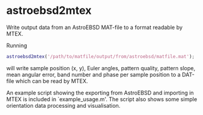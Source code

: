 # astroebsd2mtex

Write output data from an AstroEBSD MAT-file to a format readable by MTEX.

Running

```matlab
astroebsd2mtex('/path/to/matfile/output/from/astroebsd/matfile.mat');
```

will write sample position (x, y), Euler angles, pattern quality, pattern slope, mean angular error, band number and phase per sample position to a DAT-file which can be read by MTEX.

An example script showing the exporting from AstroEBSD and importing in MTEX is included in `example_usage.m'. The script also shows some simple orientation data processing and visualisation.
